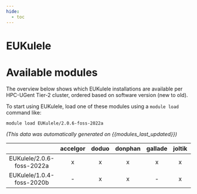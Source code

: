 ```yaml
---
hide:
  - toc
---
```


EUKulele
========

# Available modules


The overview below shows which EUKulele installations are available per HPC-UGent Tier-2 cluster, ordered based on software version (new to old).

To start using EUKulele, load one of these modules using a `module load` command like:

```shell
module load EUKulele/2.0.6-foss-2022a
```

*(This data was automatically generated on {{modules_last_updated}})*  

| |accelgor|doduo|donphan|gallade|joltik|shinx|skitty|
| :---: | :---: | :---: | :---: | :---: | :---: | :---: | :---: |
|EUKulele/2.0.6-foss-2022a|x|x|x|x|x|-|-|
|EUKulele/1.0.4-foss-2020b|-|x|x|-|x|-|-|
